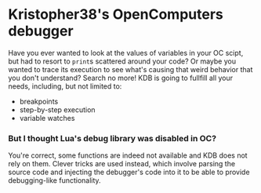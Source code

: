 # Kristopher38's OpenComputers debugger

Have you ever wanted to look at the values of variables in your OC scipt, but had to resort to `print`s scattered around your code? Or maybe you wanted to trace its execution to see what's causing that weird behavior that you don't understand? Search no more! KDB is going to fullfill all your needs, including, but not limited to:
- breakpoints
- step-by-step execution
- variable watches

### But I thought Lua's debug library was disabled in OC?
You're correct, some functions are indeed not available and KDB does not rely on them. Clever tricks are used instead, which involve parsing the source code and injecting the debugger's code into it to be able to provide debugging-like functionality.
